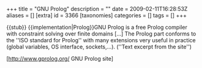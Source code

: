 +++
title = "GNU Prolog"
description = ""
date = 2009-02-11T16:28:53Z
aliases = []
[extra]
id = 3366
[taxonomies]
categories = []
tags = []
+++

{{stub}}
{{implementation|Prolog}}GNU Prolog is a free Prolog compiler with constraint solving over finite domains <nowiki>[...]</nowiki> The Prolog part conforms to the ''ISO standard for Prolog'' with many extensions very useful in practice (global variables, OS interface, sockets,...). (''Text excerpt from the site'')

[http://www.gprolog.org/ GNU Prolog site]
